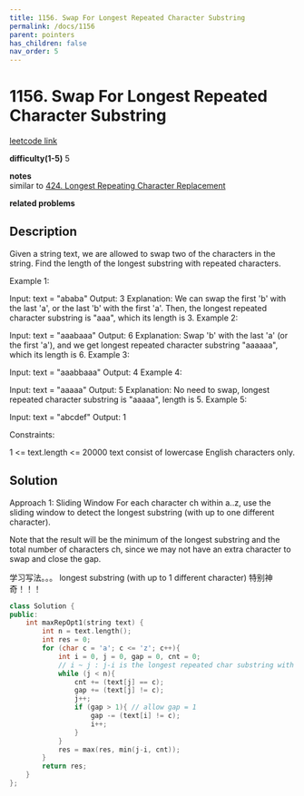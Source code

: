 ```yaml
---
title: 1156. Swap For Longest Repeated Character Substring
permalink: /docs/1156
parent: pointers
has_children: false
nav_order: 5
---
```

# 1156. Swap For Longest Repeated Character Substring
[leetcode link](https://leetcode.com/problems/swap-for-longest-repeated-character-substring/)

**difficulty(1-5)** 
5

**notes**   
similar to [424. Longest Repeating Character Replacement](/docs/424)

**related problems**


## Description
Given a string text, we are allowed to swap two of the characters in the string. Find the length of the longest substring with repeated characters.

 

Example 1:

Input: text = "ababa"
Output: 3
Explanation: We can swap the first 'b' with the last 'a', or the last 'b' with the first 'a'. Then, the longest repeated character substring is "aaa", which its length is 3.
Example 2:

Input: text = "aaabaaa"
Output: 6
Explanation: Swap 'b' with the last 'a' (or the first 'a'), and we get longest repeated character substring "aaaaaa", which its length is 6.
Example 3:

Input: text = "aaabbaaa"
Output: 4
Example 4:

Input: text = "aaaaa"
Output: 5
Explanation: No need to swap, longest repeated character substring is "aaaaa", length is 5.
Example 5:

Input: text = "abcdef"
Output: 1
 

Constraints:

1 <= text.length <= 20000
text consist of lowercase English characters only.

## Solution
Approach 1: Sliding Window
For each character ch within a..z, use the sliding window to detect the longest substring (with up to one different character).

Note that the result will be the minimum of the longest substring and the total number of characters ch, since we may not have an extra character to swap and close the gap.

学习写法。。。 longest substring (with up to 1 different character) 特别神奇！！！

```c++
class Solution {
public:
    int maxRepOpt1(string text) {
        int n = text.length();
        int res = 0;
        for (char c = 'a'; c <= 'z'; c++){
            int i = 0, j = 0, gap = 0, cnt = 0;
            // i ~ j : j-i is the longest repeated char substring with maximum of 1 gap allowed (counted in already)
            while (j < n){
                cnt += (text[j] == c);
                gap += (text[j] != c);
                j++;
                if (gap > 1){ // allow gap = 1
                    gap -= (text[i] != c);
                    i++;
                }
            }
            res = max(res, min(j-i, cnt));
        }
        return res;
    }
};
```


<!-- 
Default label
{: .label }

Blue label
{: .label .label-blue }

Stable
{: .label .label-green }

New release
{: .label .label-purple }

Coming soon
{: .label .label-yellow }

Deprecated
{: .label .label-red } -->
